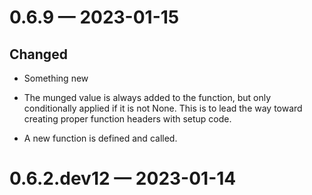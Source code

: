 
<a id='changelog-0.6.9.dev1'></a>
# 0.6.9 — 2023-01-15

## Changed

- Something new

- The munged value is always added to the function, but only conditionally applied if it is not None. This is to lead the way toward creating proper function headers with setup code.

- A new function is defined and called.

<a id='changelog-0.6.2.dev12'></a>
# 0.6.2.dev12 — 2023-01-14

